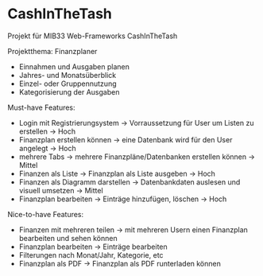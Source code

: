 # CashInTheTash

Projekt für MIB33 Web-Frameworks
CashInTheTash

Projektthema: Finanzplaner
- Einnahmen und Ausgaben planen
- Jahres- und Monatsüberblick
- Einzel- oder Gruppennutzung
- Kategorisierung der Ausgaben

Must-have Features: 
- Login mit Registrierungsystem -> Vorraussetzung für User um Listen zu erstellen -> Hoch
- Finanzplan erstellen können -> eine Datenbank wird für den User angelegt -> Hoch
- mehrere Tabs -> mehrere Finanzpläne/Datenbanken erstellen können -> Mittel
- Finanzen als Liste -> Finanzplan als Liste ausgeben -> Hoch
- Finanzen als Diagramm darstellen -> Datenbankdaten auslesen und visuell umsetzen -> Mittel
- Finanzplan bearbeiten -> Einträge hinzufügen, löschen -> Hoch

Nice-to-have Features: 
- Finanzen mit mehreren teilen -> mit mehreren Usern einen Finanzplan bearbeiten und sehen können
- Finanzplan bearbeiten -> Einträge bearbeiten
- Filterungen nach Monat/Jahr, Kategorie, etc
- Finanzplan als PDF ->  Finanzplan als PDF runterladen können